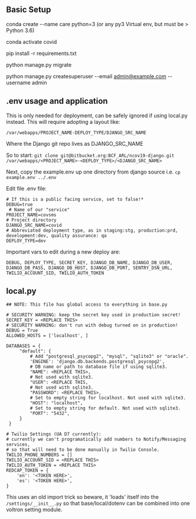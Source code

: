 
## Basic Setup ##


conda create --name care python=3          (or any py3 Virtual env, but must be > Python 3.6)

conda activate covid

pip install -r requirements.txt

python manage.py migrate

python manage.py createsuperuser --email admin@example.com --username admin

## .env usage and application

This is only needed for deployment, can be safely ignored if using local.py instead. This will require adopting a layout like:

    /var/webapps/PROJECT_NAME-DEPLOY_TYPE/DJANGO_SRC_NAME

Where the Django git repo lives as DJANGO_SRC_NAME

So to start: `git clone git@bitbucket.org:BCF_ARL/ncov19-django.git /var/webapps/<PROJECT_NAME>-<DEPLOY_TYPE>/<DJANGO_SRC_NAME>`

Next, copy the example.env up one directory from django source i.e.
`cp example.env ../.env`

Edit file .env file:

    # If this is a public facing service, set to false!*
    DEBUG=true
     # Name of our "service"
    PROJECT_NAME=covsms
    # Project directory
    DJANGO_SRC_NAME=covid
    # Abbreviated deployment type, as in staging:stg, production:prd, development:dev, quality assurance: qa
    DEPLOY_TYPE=dev 

Important vars to edit during a new deploy are:

    DEBUG, DEPLOY_TYPE, SECRET_KEY, DJANGO_DB_NAME, DJANGO_DB_USER, DJANGO_DB_PASS, DJANGO_DB_HOST, DJANGO_DB_PORT, SENTRY_DSN_URL, TWILIO_ACCOUNT_SID, TWILIO_AUTH_TOKEN

## local.py

    ## NOTE: This file has global access to everything in base.py

    # SECURITY WARNING: keep the secret key used in production secret!
    SECRET_KEY = <REPLACE THIS>
    # SECURITY WARNING: don't run with debug turned on in production!
    DEBUG = True
    ALLOWED_HOSTS = ['localhost', ]

    DATABASES = {
         "default": {
             # Add "postgresql_psycopg2", "mysql", "sqlite3" or "oracle".
             'ENGINE': 'django.db.backends.postgresql_psycopg2',
             # DB name or path to database file if using sqlite3.
             "NAME": <REPLACE THIS>,
             # Not used with sqlite3.
             "USER": <REPLACE THIS,
             # Not used with sqlite3.
             "PASSWORD": <REPLACE THIS>,
             # Set to empty string for localhost. Not used with sqlite3.
             "HOST": "localhost",
             # Set to empty string for default. Not used with sqlite3.
             "PORT": "5432",
         }
     }

    # Twilio Settings (UA D7 currently):
    # currently we can't programatically add numbers to Notify/Messaging services,
    # so that will need to be done manually in Twilio Console.
    TWILIO_PHONE_NUMBERS = []
    TWILIO_ACCOUNT_SID = <REPLACE THIS>
    TWILIO_AUTH_TOKEN = <REPLACE THIS>
    REDCAP_TOKEN = {
        'en': '<TOKEN HERE>',
        'es': '<TOKEN HERE>',
    }	


This uses an old import trick so beware, it 'loads' itself into the `/settings/__init__.py` so that base/local/dotenv can be combined into one voltron setting module.
